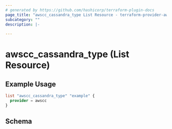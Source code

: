 ```yaml
---
# generated by https://github.com/hashicorp/terraform-plugin-docs
page_title: "awscc_cassandra_type List Resource - terraform-provider-awscc"
subcategory: ""
description: |-
  
---
```


# awscc_cassandra_type (List Resource)



## Example Usage

```terraform
list "awscc_cassandra_type" "example" {
  provider = awscc
}
```

<!-- schema generated by tfplugindocs -->
## Schema
